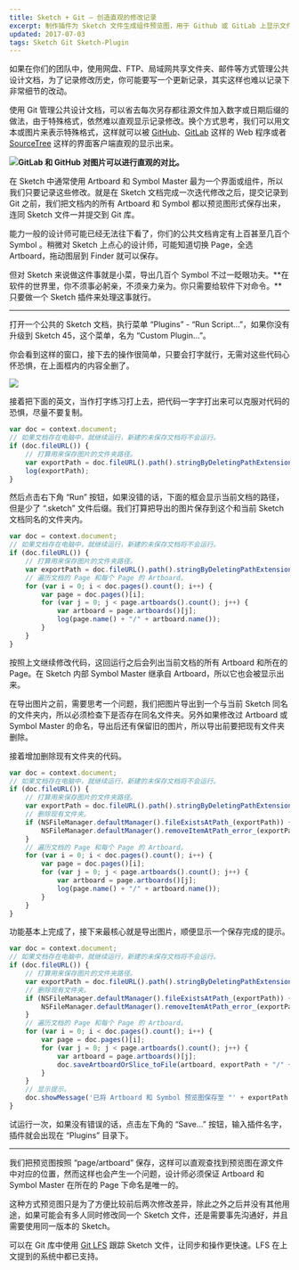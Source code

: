 ```yaml
---
title: Sketch + Git — 创造直观的修改记录
excerpt: 制作插件为 Sketch 文件生成组件预览图，用于 Github 或 GitLab 上显示文件修改比对。
updated: 2017-07-03
tags: Sketch Git Sketch-Plugin
---
```


如果在你们的团队中，使用网盘、FTP、局域网共享文件夹、邮件等方式管理公共设计文档，为了记录修改历史，你可能要写一个更新记录，其实这样也难以记录下非常细节的改动。

使用 Git 管理公共设计文档，可以省去每次另存都往源文件加入数字或日期后缀的做法，由于特殊格式，依然难以直观显示记录修改。换个方式思考，我们可以用文本或图片来表示特殊格式，这样就可以被 [GitHub](https://github.com)、[GitLab](https://gitlab.com) 这样的 Web 程序或者 [SourceTree](https://www.sourcetreeapp.com) 这样的界面客户端直观的显示出来。

![](../images/sketch-and-git-export-artboards-for-diff/gitlab_image_diff.png)__GitLab 和 GitHub 对图片可以进行直观的对比。__

在 Sketch 中通常使用 Artboard 和 Symbol Master 最为一个界面或组件，所以我们只要记录这些修改。就是在 Sketch 文档完成一次迭代修改之后，提交记录到 Git 之前，我们把文档内的所有 Artboard 和 Symbol 都以预览图形式保存出来，连同 Sketch 文件一并提交到 Git 库。

能力一般的设计师可能已经无法往下看了，你们的公共文档肯定有上百甚至几百个 Symbol 。稍微对 Sketch 上点心的设计师，可能知道切换 Page，全选 Artboard，拖动图层到 Finder 就可以保存。

但对 Sketch 来说做这件事就是小菜，导出几百个 Symbol 不过一眨眼功夫。**在软件的世界里，你不须事必躬亲，不须亲力亲为。你只需要给软件下对命令。**只要做一个 Sketch 插件来处理这事就行。

----

打开一个公共的 Sketch 文档，执行菜单 “Plugins” - “Run Script...”，如果你没有升级到 Sketch 45，这个菜单，名为 “Custom Plugin...”。

你会看到这样的窗口，接下去的操作很简单，只要会打字就行，无需对这些代码心怀恐惧，在上面框内的内容全删了。

![](../images/sketch-and-git-export-artboards-for-diff/sketch_run_script.png)

接着把下面的英文，当作打字练习打上去，把代码一字字打出来可以克服对代码的恐惧，尽量不要复制。

```javascript
var doc = context.document;
// 如果文档存在电脑中，就继续运行，新建的未保存文档将不会运行。
if (doc.fileURL()) {
    // 打算用来保存图片的文件夹路径。
    var exportPath = doc.fileURL().path().stringByDeletingPathExtension();
    log(exportPath);
}
```

然后点击右下角 “Run” 按钮，如果没错的话，下面的框会显示当前文档的路径，但是少了 “.sketch” 文件后缀。我们打算把导出的图片保存到这个和当前 Sketch 文档同名的文件夹内。

```javascript
var doc = context.document;
// 如果文档存在电脑中，就继续运行，新建的未保存文档将不会运行。
if (doc.fileURL()) {
    // 打算用来保存图片的文件夹路径。
    var exportPath = doc.fileURL().path().stringByDeletingPathExtension();
    // 遍历文档的 Page 和每个 Page 的 Artboard。
    for (var i = 0; i < doc.pages().count(); i++) {
        var page = doc.pages()[i];
        for (var j = 0; j < page.artboards().count(); j++) {
            var artboard = page.artboards()[j];
            log(page.name() + "/" + artboard.name());
        }
    }
}
```

按照上文继续修改代码，这回运行之后会列出当前文档的所有 Artboard 和所在的 Page。在 Sketch 内部 Symbol Master 继承自 Artboard，所以它也会被显示出来。

在导出图片之前，需要思考一个问题，我们把图片导出到一个与当前 Sketch 同名的文件夹内，所以必须检查下是否存在同名文件夹。另外如果修改过 Artboard 或 Symbol Master 的命名，导出后还有保留旧的图片，所以导出前要把现有文件夹删除。

接着增加删除现有文件夹的代码。

```javascript
var doc = context.document;
// 如果文档存在电脑中，就继续运行，新建的未保存文档将不会运行。
if (doc.fileURL()) {
    // 打算用来保存图片的文件夹路径。
    var exportPath = doc.fileURL().path().stringByDeletingPathExtension();
    // 删除现有文件夹。
    if (NSFileManager.defaultManager().fileExistsAtPath_(exportPath)) {
        NSFileManager.defaultManager().removeItemAtPath_error_(exportPath, nil);
    }
    // 遍历文档的 Page 和每个 Page 的 Artboard。
    for (var i = 0; i < doc.pages().count(); i++) {
        var page = doc.pages()[i];
        for (var j = 0; j < page.artboards().count(); j++) {
            var artboard = page.artboards()[j];
            log(page.name() + "/" + artboard.name());
        }
    }
}
```

功能基本上完成了，接下来最核心就是导出图片，顺便显示一个保存完成的提示。

```javascript
var doc = context.document;
// 如果文档存在电脑中，就继续运行，新建的未保存文档将不会运行。
if (doc.fileURL()) {
    // 打算用来保存图片的文件夹路径。
    var exportPath = doc.fileURL().path().stringByDeletingPathExtension();
    // 删除现有文件夹。
    if (NSFileManager.defaultManager().fileExistsAtPath_(exportPath)) {
        NSFileManager.defaultManager().removeItemAtPath_error_(exportPath, nil);
    }
    // 遍历文档的 Page 和每个 Page 的 Artboard。
    for (var i = 0; i < doc.pages().count(); i++) {
        var page = doc.pages()[i];
        for (var j = 0; j < page.artboards().count(); j++) {
            var artboard = page.artboards()[j];
            doc.saveArtboardOrSlice_toFile(artboard, exportPath + "/" + page.name() + "/" + artboard.name() + ".png");
        }
    }
    // 显示提示。
    doc.showMessage('已将 Artboard 和 Symbol 预览图保存至 "' + exportPath + '"。');
}
```

试运行一次，如果没有错误的话，点击左下角的 “Save...” 按钮，输入插件名字，插件就会出现在 “Plugins” 目录下。

----

我们把预览图按照 “page/artboard” 保存，这样可以直观查找到预览图在源文件中对应的位置，然而这样也会产生一个问题，设计师必须保证 Artboard 和 Symbol Master 在所在的 Page 下命名是唯一的。

这种方式预览图只是为了方便比较前后两次修改差异，除此之外之后并没有其他用途，如果可能会有多人同时修改同一个 Sketch 文件，还是需要事先沟通好，并且需要使用同一版本的 Sketch。

可以在 Git 库中使用 [Git LFS](https://git-lfs.github.com) 跟踪 Sketch 文件，让同步和操作更快速。LFS 在上文提到的系统中都已支持。

